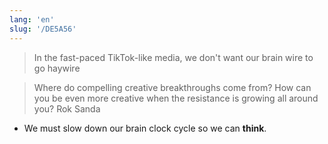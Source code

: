 ```yaml
---
lang: 'en'
slug: '/DE5A56'
---
```


> In the fast-paced TikTok-like media, we don't want our brain wire to go haywire

> Where do compelling creative breakthroughs come from? How can you be even more creative when the resistance is growing all around you? Rok Sanda

- We must slow down our brain clock cycle so we can **think**.
